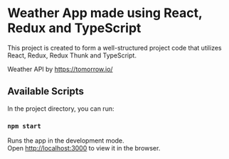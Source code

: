 # Weather App made using React, Redux and TypeScript

This project is created to form a well-structured project code that utilizes React, Redux, Redux Thunk and TypeScript.

Weather API by https://tomorrow.io/

## Available Scripts

In the project directory, you can run:

### `npm start`

Runs the app in the development mode.\
Open [http://localhost:3000](http://localhost:3000) to view it in the browser.
